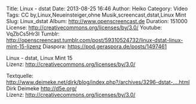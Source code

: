 Title: Linux - dstat
Date: 2013-08-25 16:46
Author: Heiko
Category: Video
Tags: CC by,Linux,Neueinsteiger,ohne Musik,screencast,dstat,Linux Mint
Slug: Linux_dstat
Album: http://www.openscreencast.de
Duration: 151000
License: http://creativecommons.org/licenses/by/3.0/
Youtube: VqZbCs5Hr3I
Tumblr: http://openscreencast.tumblr.com/post/59310524732/linux-dstat-linux-mint-15-lizenz
Diaspora: https://pod.geraspora.de/posts/1497461

Linux - dstat, Linux Mint 15  
Lizenz: <http://creativecommons.org/licenses/by/3.0/>  
  
Textquelle:  
<http://www.deimeke.net/dirk/blog/index.php?/archives/3296-dstat-....html>  
Dirk Deimeke <http://d5e.org/>  
Lizenz: <http://creativecommons.org/licenses/by/3.0/>

